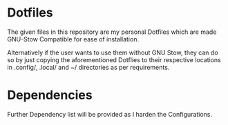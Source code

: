 # Dotfiles

The given files in this repository are my personal Dotfiles which are made GNU-Stow Compatible for ease of installation.

Alternatively if the user wants to use them without GNU Stow, they can do so by just copying the aforementioned Dotflies to their respective locations in .config/, .local/ and ~/ directories as per requirements.

# Dependencies

Further Dependency list will be provided as I harden the Configurations.
